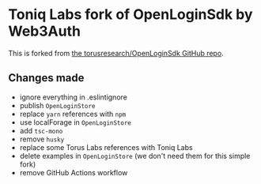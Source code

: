 # Toniq Labs fork of OpenLoginSdk by Web3Auth

This is forked from [the torusresearch/OpenLoginSdk GitHub repo](https://github.com/torusresearch/OpenLoginSdk).

## Changes made

- ignore everything in .eslintignore
- publish `OpenLoginStore`
- replace `yarn` references with `npm`
- use localForage in `OpenLoginStore`
- add `tsc-mono`
- remove `husky`
- replace some Torus Labs references with Toniq Labs
- delete examples in `OpenLoginStore` (we don't need them for this simple fork)
- remove GitHub Actions workflow
